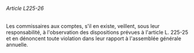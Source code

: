 ###### Article L225-26

Les commissaires aux comptes, s'il en existe, veillent, sous leur responsabilité, à l'observation des dispositions prévues à l'article L. 225-25 et en dénoncent toute violation dans leur rapport à l'assemblée générale annuelle.

